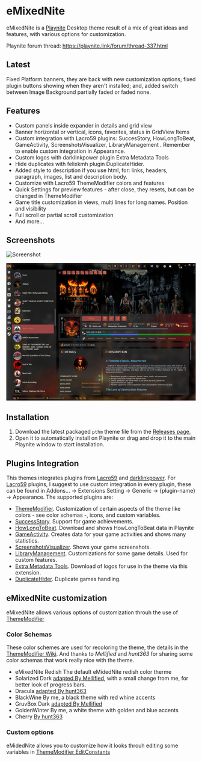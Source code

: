 # eMixedNite
eMixedNite is a [Playnite](https://github.com/JosefNemec/Playnite) Desktop theme result of a mix of great ideas and features, with various options for customization. 

Playnite forum thread: https://playnite.link/forum/thread-337.html

## Latest
Fixed Platform banners, they are back with new customization options; fixed plugin buttons showing when they aren't installed; and, added switch between Image Background partially faded or faded none.

## Features
- Custom panels inside expander in details and grid view
- Banner horizontal or vertical, icons, favorites, status in GridView Items
- Custom integration with Lacro59 plugins: SuccesStory, HowLongToBeat, GameActivity, ScreenshotsVisualizer, LibraryManagement . Remember to enable custom integration in Appearance.
- Custom logos with darklinkpower plugin Extra Metadata Tools
- Hide duplicates  with felixkmh plugin DuplicateHider.
- Added style to description if you use html, for: links, headers, paragraph, images, list and description body.
- Customize with Lacro59 ThemeModifier colors and features
- Quick Settings for preview features - after close, they resets, but can be changed in ThemeModifier
- Game title customization in views, multi lines for long names. Position and visibility
- Full scroll or partial scroll customization
- And more...

## Screenshots
![Screenshot](https://raw.githubusercontent.com/eminaguil/eMixedNite/master/screenshots/screenshot_01.png)

![Screenshot](https://raw.githubusercontent.com/eminaguil/eMixedNite/master/screenshots/screenshot_02.png)

## Installation 
1. Download the latest packaged `pthm` theme file from the [Releases page.](https://github.com/eminaguil/eMixedNite/releases/latest)
2. Open it to automatically install on Playnite or drag and drop it to the main Playnite window to start installation.

## Plugins Integration
This themes integrates plugins from [Lacro59](https://github.com/Lacro59) and [darklinkpower](https://github.com/darklinkpower). For [Lacro59](https://github.com/Lacro59) plugins, I suggest to use custom integration in every plugin, these can be found in Addons... -> Extensions Setting -> Generic -> {plugin-name} -> Appearance. 
The supported plugins are:
- [ThemeModifier](https://github.com/Lacro59/playnite-thememodifier-plugin). Customization of certain aspects of the theme like colors - see color schemas -, icons, and custom variables.   
- [SuccessStory](https://github.com/Lacro59/playnite-successstory-plugin). Support for game achievements.
- [HowLongToBeat](https://github.com/Lacro59/playnite-howlongtobeat-plugin).  Download and shows HowLongToBeat data in Playnite
- [GameActivity](https://github.com/Lacro59/playnite-gameactivity-plugin). Creates data for your game activities and shows many statistics.
- [ScreenshotsVisualizer](https://github.com/Lacro59/playnite-screenshotsvisualizer-plugin). Shows your game screenshots.
- [LibraryManagement](https://github.com/Lacro59/playnite-screenshotsvisualizer-plugin). Customizations for some game details. Used for custom features.
- [Extra Metadata Tools](https://playnite.link/forum/thread-575.html). Download of logos for use in the theme via this extension.
- [DuplicateHider](https://github.com/felixkmh/DuplicateHider). Duplicate games handling.

## eMixedNite customization
eMixedNite allows various options of customization throuh the use of [ThemeModifier](https://github.com/Lacro59/playnite-thememodifier-plugin)

### Color Schemas
These color schemes are used for recoloring the theme, the details in the [ThemeModifier Wiki](https://github.com/Lacro59/playnite-thememodifier-plugin/wiki/Get-color-for-you-theme-from-another). And thanks to *Mellified* and *hunt363* for sharing some color schemas that work really nice with the theme.

- eMixedNite Redish The default eMidedNite redish color therme
- Solarized Dark  [adapted By Mellified](https://playnite.link/forum/thread-337-post-2143.html#pid2143), with a small change from me, for better look of progress bars.
- Dracula [adapted By hunt363](https://playnite.link/forum/thread-337-post-2711.html#pid2711)
- BlackWine By me, a black theme with red whine accents
- GruvBox Dark [adapted By Mellified](https://playnite.link/forum/thread-337-post-2923.html#pid2923)
- GoldenWinter By me, a white theme with golden and blue accents
- Cherry [By hunt363](https://playnite.link/forum/thread-337-post-4104.html#pid4104)

### Custom options
eMidedNite allows you to customize how it looks throuh editing some variables in [ThemeModifier EditConstants](https://github.com/Lacro59/playnite-thememodifier-plugin/wiki/Edit-current-theme-constants)
